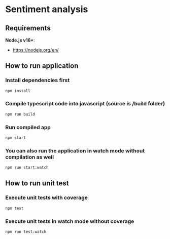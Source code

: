 # Sentiment analysis

## Requirements

**Node.js v16+**:

- <https://nodejs.org/en/>

## How to run application

### Install dependencies first

```bash
npm install
```

### Compile typescript code into javascript (source is /build folder)

```bash
npm run build
```

### Run compiled app

```bash
npm start
```

### You can also run the application in watch mode without compilation as well

```bash
npm run start:watch
```

## How to run unit test

### Execute unit tests with coverage

```bash
npm test
```

### Execute unit tests in watch mode without coverage

```bash
npm run test:watch
```
